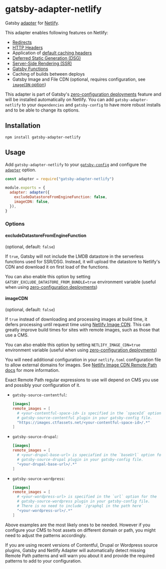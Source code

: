 # gatsby-adapter-netlify

Gatsby [adapter](https://www.gatsbyjs.com/docs/how-to/previews-deploys-hosting/adapters/) for [Netlify](https://www.netlify.com/).

This adapter enables following features on Netlify:

- [Redirects](https://www.gatsbyjs.com/docs/reference/config-files/actions/#createRedirect)
- [HTTP Headers](https://www.gatsbyjs.com/docs/how-to/previews-deploys-hosting/headers/)
- Application of [default caching headers](https://www.gatsbyjs.com/docs/how-to/previews-deploys-hosting/caching/)
- [Deferred Static Generation (DSG)](https://www.gatsbyjs.com/docs/how-to/rendering-options/using-deferred-static-generation/)
- [Server-Side Rendering (SSR)](https://www.gatsbyjs.com/docs/how-to/rendering-options/using-server-side-rendering/)
- [Gatsby Functions](https://www.gatsbyjs.com/docs/reference/functions/)
- Caching of builds between deploys
- Gatsby Image and File CDN (optional, requires configuration, see [`imageCDN` option](#imagecdn))

This adapter is part of Gatsby's [zero-configuration deployments](https://www.gatsbyjs.com/docs/how-to/previews-deploys-hosting/zero-configuration-deployments/) feature and will be installed automatically on Netlify. You can add `gatsby-adapter-netlify` to your `dependencies` and `gatsby-config` to have more robust installs and to be able to change its options.

## Installation

```shell
npm install gatsby-adapter-netlify
```

## Usage

Add `gatsby-adapter-netlify` to your [`gatsby-config`](https://www.gatsbyjs.com/docs/reference/config-files/gatsby-config/) and configure the [`adapter`](https://www.gatsbyjs.com/docs/reference/config-files/gatsby-config/#adapter) option.

```js
const adapter = require("gatsby-adapter-netlify")

module.exports = {
  adapter: adapter({
    excludeDatastoreFromEngineFunction: false,
    imageCDN: false,
  }),
}
```

### Options

#### excludeDatastoreFromEngineFunction

(optional, default: `false`)

If `true`, Gatsby will not include the LMDB datastore in the serverless functions used for SSR/DSG. Instead, it will upload the datastore to Netlify's CDN and download it on first load of the functions.

You can also enable this option by setting `GATSBY_EXCLUDE_DATASTORE_FROM_BUNDLE=true` environment variable (useful when using [zero-configuration deployments](https://www.gatsbyjs.com/docs/how-to/previews-deploys-hosting/zero-configuration-deployments/))

#### imageCDN

(optional, default: `false`)

If `true` instead of downloading and processing images at build time, it defers processing until request time using [Netlify Image CDN](https://docs.netlify.com/image-cdn/overview/). This can greatly improve build times for sites with remote images, such as those that use a CMS.

You can also enable this option by setting `NETLIFY_IMAGE_CDN=true` environment variable (useful when using [zero-configuration deployments](https://www.gatsbyjs.com/docs/how-to/previews-deploys-hosting/zero-configuration-deployments/))

You will need additional configuration in your `netlify.toml` configuration file to allow external domains for images. See [Netlify Image CDN Remote Path docs](https://docs.netlify.com/image-cdn/overview/#remote-path) for more information.

Exact Remote Path regular expressions to use will depend on CMS you use and possibly your configuration of it.

- `gatsby-source-contentful`:

  ```toml
  [images]
  remote_images = [
    # <your-contentful-space-id> is specified in the `spaceId` option for the
    # gatsby-source-contentful plugin in your gatsby-config file.
    "https://images.ctfassets.net/<your-contentful-space-id>/.*"
  ]
  ```

- `gatsby-source-drupal`:

  ```toml
  [images]
  remote_images = [
    # <your-drupal-base-url> is speciafied in the `baseUrl` option for the
    # gatsby-source-drupal plugin in your gatsby-config file.
    "<your-drupal-base-url>/.*"
  ]
  ```

- `gatsby-source-wordpress`:

  ```toml
  [images]
  remote_images = [
    # <your-wordpress-url> is specified in the `url` option for the
    # gatsby-source-wordpress plugin in your gatsby-config file.
    # There is no need to include `/graphql in the path here`
    "<your-wordpress-url>/.*"
  ]
  ```

Above examples are the most likely ones to be needed. However if you configure
your CMS to host assets on different domain or path, you might need to adjust
the patterns accordingly.

If you are using recent versions of Contentful, Drupal or Wordpress source plugins, Gatsby and Netlify Adapter will automatically detect missing Remote Path patterns and will warn you about it and provide the required patterns to add to your configuration.
